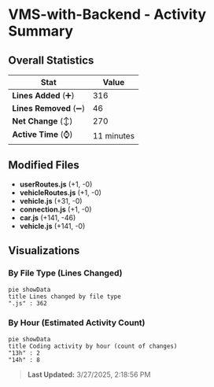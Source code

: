 # VMS-with-Backend - Activity Summary 

## Overall Statistics

| Stat                   | Value                                                             |
| ---------------------- | ----------------------------------------------------------------- |
| **Lines Added** (➕)   | 316                                          |
| **Lines Removed** (➖) | 46                                        |
| **Net Change** (↕)    | 270                |
| **Active Time** (⌚)   | 11 minutes |


## Modified Files
- **userRoutes.js** (+1, -0)
- **vehicleRoutes.js** (+1, -0)
- **vehicle.js** (+31, -0)
- **connection.js** (+1, -0)
- **car.js** (+141, -46)
- **vehicle.js** (+141, -0)

## Visualizations

### By File Type (Lines Changed)

```mermaid
pie showData
title Lines changed by file type
".js" : 362
```

### By Hour (Estimated Activity Count)

```mermaid
pie showData
title Coding activity by hour (count of changes)
"13h" : 2
"14h" : 8
```


> **Last Updated:** 3/27/2025, 2:18:56 PM
